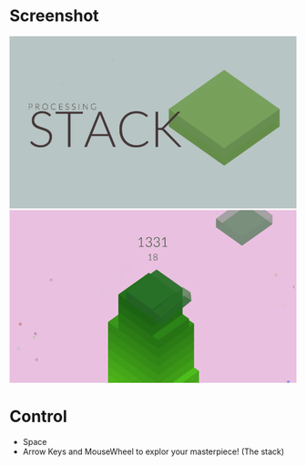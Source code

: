 # Screenshot
![Reference](https://github.com/Humayung/Stack-Game/blob/master/frame89.png)
![Reference](https://github.com/Humayung/Stack-Game/blob/master/frame2295.png)
# Control
* Space
* Arrow Keys and MouseWheel to explor your masterpiece! (The stack)
